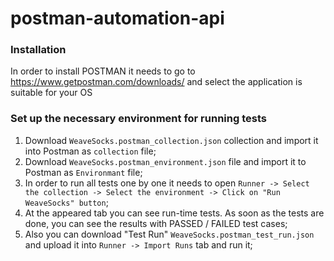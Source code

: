 # postman-automation-api

### Installation
In order to install POSTMAN it needs to go to https://www.getpostman.com/downloads/ and select the application is suitable for your OS 



### Set up the necessary environment for running tests
1. Download `WeaveSocks.postman_collection.json` collection and import it into Postman as `collection` file;
2. Download `WeaveSocks.postman_environment.json` file and import it to Postman as `Environmant` file;
3. In order to run all tests one by one it needs to open `Runner -> Select the collection -> Select the environment -> Click on "Run WeaveSocks" button`;
4. At the appeared tab you can see run-time tests. As soon as the tests are done, you can see the results with PASSED / FAILED test cases;
5. Also you can download "Test Run" `WeaveSocks.postman_test_run.json` and upload it into `Runner -> Import Runs` tab and run it;